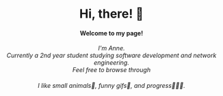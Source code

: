 <div align="center" >
  
# Hi, there! 👋

#### Welcome to my page!
  
*I'm Anne.* </br>
*Currently a 2nd year student studying software development and network engineering.* </br>
*Feel free to browse through*

###### I like small animals🦨, funny gifs🙊, and progress🏃🏻‍♀️.


</div>




<!--
**annespace/annespace** is a ✨ _special_ ✨ repository because its `README.md` (this file) appears on your GitHub profile.

Here are some ideas to get you started:

- 🔭 I’m currently working on ...
- 🌱 I’m currently learning ...
- 👯 I’m looking to collaborate on ...
- 🤔 I’m looking for help with ...
- 💬 Ask me about ...
- 📫 How to reach me: ...
- 😄 Pronouns: ...
- ⚡ Fun fact: ...
###### I like small animals🦝, sundresses🕶, people who broaden my view🔎, and progress💡.
-->

